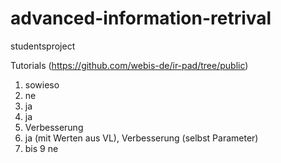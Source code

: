 # advanced-information-retrival
studentsproject

Tutorials (https://github.com/webis-de/ir-pad/tree/public)
1. sowieso
2. ne
3. ja
4. ja
5. Verbesserung
6. ja (mit Werten aus VL), Verbesserung (selbst Parameter)
7. bis 9 ne
